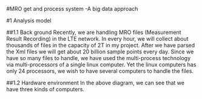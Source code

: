 #MRO get and process system -A big data approach
 
#1	Analysis model

##1.1	Back ground 
Recently, we are handling MRO files (Measurement Result Recording) in the LTE network.  In every hour, we will collect about   thousands of files in the capacity of 2T in my project.  After we have parsed the Xml files we will get about 20 billion sample points every day.  Since we have so many files to handle, we have used the multi-process technology via multi-processors of a single linux computer. Yet the linux computers has only 24 processors, we wish to have several computers to handle the files. 

##1.2	Hardware environment
   In the above diagram, we can see that we have three kinds of computers.
   
